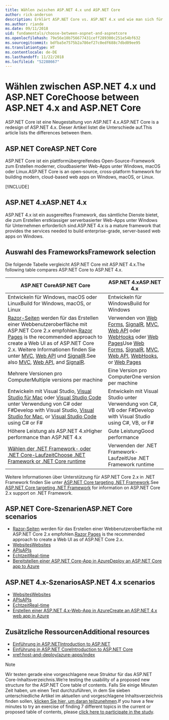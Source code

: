 ```yaml
---
title: Wählen zwischen ASP.NET 4.x und ASP.NET Core
author: rick-anderson
description: Erklärt ASP.NET Core vs. ASP.NET 4.x und wie man sich für eines von beiden entscheidet.
ms.author: riande
ms.date: 09/11/2018
uid: fundamentals/choose-between-aspnet-and-aspnetcore
ms.openlocfilehash: 79e56e10b756677431ceff289300c251e54bf632
ms.sourcegitcommit: bdfba5e7575b2a786ef27c0edf688c7dbd09ee95
ms.translationtype: HT
ms.contentlocale: de-DE
ms.lasthandoff: 11/22/2018
ms.locfileid: "52288667"
---
```

# <a name="choose-between-aspnet-4x-and-aspnet-core"></a><span data-ttu-id="59808-103">Wählen zwischen ASP.NET 4.x und ASP.NET Core</span><span class="sxs-lookup"><span data-stu-id="59808-103">Choose between ASP.NET 4.x and ASP.NET Core</span></span>

<span data-ttu-id="59808-104">ASP.NET Core ist eine Neugestaltung von ASP.NET 4.x.</span><span class="sxs-lookup"><span data-stu-id="59808-104">ASP.NET Core is a redesign of ASP.NET 4.x.</span></span> <span data-ttu-id="59808-105">Dieser Artikel listet die Unterschiede auf.</span><span class="sxs-lookup"><span data-stu-id="59808-105">This article lists the differences between them.</span></span>

## <a name="aspnet-core"></a><span data-ttu-id="59808-106">ASP.NET Core</span><span class="sxs-lookup"><span data-stu-id="59808-106">ASP.NET Core</span></span>

<span data-ttu-id="59808-107">ASP.NET Core ist ein plattformübergreifendes Open-Source-Framework zum Erstellen moderner, cloudbasierter Web-Apps unter Windows, macOS oder Linux.</span><span class="sxs-lookup"><span data-stu-id="59808-107">ASP.NET Core is an open-source, cross-platform framework for building modern, cloud-based web apps on Windows, macOS, or Linux.</span></span>

[!INCLUDE[](~/includes/benefits.md)]

## <a name="aspnet-4x"></a><span data-ttu-id="59808-108">ASP.NET 4.x</span><span class="sxs-lookup"><span data-stu-id="59808-108">ASP.NET 4.x</span></span>

<span data-ttu-id="59808-109">ASP.NET 4.x ist ein ausgereiftes Framework, das sämtliche Dienste bietet, die zum Erstellen erstklassiger serverbasierter Web-Apps unter Windows für Unternehmen erforderlich sind.</span><span class="sxs-lookup"><span data-stu-id="59808-109">ASP.NET 4.x is a mature framework that provides the services needed to build enterprise-grade, server-based web apps on Windows.</span></span>

## <a name="framework-selection"></a><span data-ttu-id="59808-110">Auswahl des Frameworks</span><span class="sxs-lookup"><span data-stu-id="59808-110">Framework selection</span></span>

<span data-ttu-id="59808-111">Die folgende Tabelle vergleicht ASP.NET Core mit ASP.NET 4.x.</span><span class="sxs-lookup"><span data-stu-id="59808-111">The following table compares ASP.NET Core to ASP.NET 4.x.</span></span>

| <span data-ttu-id="59808-112">ASP.NET Core</span><span class="sxs-lookup"><span data-stu-id="59808-112">ASP.NET Core</span></span> | <span data-ttu-id="59808-113">ASP.NET 4.x</span><span class="sxs-lookup"><span data-stu-id="59808-113">ASP.NET 4.x</span></span> |
|---|---|
|<span data-ttu-id="59808-114">Entwickeln für Windows, macOS oder Linux</span><span class="sxs-lookup"><span data-stu-id="59808-114">Build for Windows, macOS, or Linux</span></span>|<span data-ttu-id="59808-115">Entwickeln für Windows</span><span class="sxs-lookup"><span data-stu-id="59808-115">Build for Windows</span></span>|
|<span data-ttu-id="59808-116">[Razor-Seiten](xref:razor-pages/index) werden für das Erstellen einer Webbenutzeroberfläche mit ASP.NET Core 2.x empfohlen.</span><span class="sxs-lookup"><span data-stu-id="59808-116">[Razor Pages](xref:razor-pages/index) is the recommended approach to create a Web UI as of ASP.NET Core 2.x.</span></span> <span data-ttu-id="59808-117">Weitere Informationen finden Sie unter [MVC](xref:mvc/overview), [Web API](xref:tutorials/first-web-api) und [SignalR](xref:signalr/introduction).</span><span class="sxs-lookup"><span data-stu-id="59808-117">See also [MVC](xref:mvc/overview), [Web API](xref:tutorials/first-web-api), and [SignalR](xref:signalr/introduction).</span></span>|<span data-ttu-id="59808-118">Verwenden von [Web Forms](/aspnet/web-forms), [SignalR](/aspnet/signalr), [MVC](/aspnet/mvc), [Web API](/aspnet/web-api/) oder [WebHooks](/aspnet/webhooks/) oder [Web Pages](/aspnet/web-pages)</span><span class="sxs-lookup"><span data-stu-id="59808-118">Use [Web Forms](/aspnet/web-forms), [SignalR](/aspnet/signalr), [MVC](/aspnet/mvc), [Web API](/aspnet/web-api/), [WebHooks](/aspnet/webhooks/), or [Web Pages](/aspnet/web-pages)</span></span>|
|<span data-ttu-id="59808-119">Mehrere Versionen pro Computer</span><span class="sxs-lookup"><span data-stu-id="59808-119">Multiple versions per machine</span></span>|<span data-ttu-id="59808-120">Eine Version pro Computer</span><span class="sxs-lookup"><span data-stu-id="59808-120">One version per machine</span></span>|
|<span data-ttu-id="59808-121">Entwickeln mit Visual Studio, [Visual Studio für Mac](https://www.visualstudio.com/vs/visual-studio-mac/) oder [Visual Studio Code](https://code.visualstudio.com/) unter Verwendung von C# oder F#</span><span class="sxs-lookup"><span data-stu-id="59808-121">Develop with Visual Studio, [Visual Studio for Mac](https://www.visualstudio.com/vs/visual-studio-mac/), or [Visual Studio Code](https://code.visualstudio.com/) using C# or F#</span></span>|<span data-ttu-id="59808-122">Entwickeln mit Visual Studio unter Verwendung von C#, VB oder F#</span><span class="sxs-lookup"><span data-stu-id="59808-122">Develop with Visual Studio using C#, VB, or F#</span></span>|
|<span data-ttu-id="59808-123">Höhere Leistung als ASP.NET 4.x</span><span class="sxs-lookup"><span data-stu-id="59808-123">Higher performance than ASP.NET 4.x</span></span>|<span data-ttu-id="59808-124">Gute Leistung</span><span class="sxs-lookup"><span data-stu-id="59808-124">Good performance</span></span>|
|[<span data-ttu-id="59808-125">Wählen der .NET Framework- oder .NET Core-Laufzeit</span><span class="sxs-lookup"><span data-stu-id="59808-125">Choose .NET Framework or .NET Core runtime</span></span>](/dotnet/articles/standard/choosing-core-framework-server)|<span data-ttu-id="59808-126">Verwenden der .NET Framework-Laufzeit</span><span class="sxs-lookup"><span data-stu-id="59808-126">Use .NET Framework runtime</span></span>|

<span data-ttu-id="59808-127">Weitere Informationen über Unterstützung für ASP.NET Core 2.x in .NET Framework finden Sie unter [ASP.NET Core targeting .NET Framework](xref:index#target-framework).</span><span class="sxs-lookup"><span data-stu-id="59808-127">See [ASP.NET Core targeting .NET Framework](xref:index#target-framework) for information on ASP.NET Core 2.x support on .NET Framework.</span></span>

## <a name="aspnet-core-scenarios"></a><span data-ttu-id="59808-128">ASP.NET Core-Szenarien</span><span class="sxs-lookup"><span data-stu-id="59808-128">ASP.NET Core scenarios</span></span>

* <span data-ttu-id="59808-129">[Razor-Seiten](xref:razor-pages/index) werden für das Erstellen einer Webbenutzeroberfläche mit ASP.NET Core 2.x empfohlen.</span><span class="sxs-lookup"><span data-stu-id="59808-129">[Razor Pages](xref:razor-pages/index) is the recommended approach to create a Web UI as of ASP.NET Core 2.x.</span></span>
* [<span data-ttu-id="59808-130">Websites</span><span class="sxs-lookup"><span data-stu-id="59808-130">Websites</span></span>](xref:tutorials/first-mvc-app/index)
* [<span data-ttu-id="59808-131">APIs</span><span class="sxs-lookup"><span data-stu-id="59808-131">APIs</span></span>](xref:tutorials/first-web-api)
* [<span data-ttu-id="59808-132">Echtzeit</span><span class="sxs-lookup"><span data-stu-id="59808-132">Real-time</span></span>](xref:signalr/index)
* [<span data-ttu-id="59808-133">Bereitstellen einer ASP.NET Core-App in Azure</span><span class="sxs-lookup"><span data-stu-id="59808-133">Deploy an ASP.NET Core app to Azure</span></span>](/azure/app-service/app-service-web-get-started-dotnet)

## <a name="aspnet-4x-scenarios"></a><span data-ttu-id="59808-134">ASP.NET 4.x-Szenarios</span><span class="sxs-lookup"><span data-stu-id="59808-134">ASP.NET 4.x scenarios</span></span>

* [<span data-ttu-id="59808-135">Websites</span><span class="sxs-lookup"><span data-stu-id="59808-135">Websites</span></span>](/aspnet/mvc)
* [<span data-ttu-id="59808-136">APIs</span><span class="sxs-lookup"><span data-stu-id="59808-136">APIs</span></span>](/aspnet/web-api)
* [<span data-ttu-id="59808-137">Echtzeit</span><span class="sxs-lookup"><span data-stu-id="59808-137">Real-time</span></span>](/aspnet/signalr)
* [<span data-ttu-id="59808-138">Erstellen einer ASP.NET 4.x-Web-App in Azure</span><span class="sxs-lookup"><span data-stu-id="59808-138">Create an ASP.NET 4.x web app in Azure</span></span>](/azure/app-service/app-service-web-get-started-dotnet-framework)

## <a name="additional-resources"></a><span data-ttu-id="59808-139">Zusätzliche Ressourcen</span><span class="sxs-lookup"><span data-stu-id="59808-139">Additional resources</span></span>

* [<span data-ttu-id="59808-140">Einführung in ASP.NET</span><span class="sxs-lookup"><span data-stu-id="59808-140">Introduction to ASP.NET</span></span>](/aspnet/overview)
* [<span data-ttu-id="59808-141">Einführung in ASP.NET Core</span><span class="sxs-lookup"><span data-stu-id="59808-141">Introduction to ASP.NET Core</span></span>](xref:index)
* <xref:host-and-deploy/azure-apps/index>

> [!NOTE]
> <span data-ttu-id="59808-142">Wir testen gerade eine vorgeschlagene neue Struktur für das ASP.NET Core-Inhaltsverzeichnis.</span><span class="sxs-lookup"><span data-stu-id="59808-142">We’re testing the usability of a proposed new structure for the ASP.NET Core table of contents.</span></span>  <span data-ttu-id="59808-143">Falls Sie einige Minuten Zeit haben, um einen Test durchzuführen, in dem Sie sieben unterschiedliche Artikel im aktuellen und vorgeschlagene Inhaltsverzeichnis finden sollen, [klicken Sie hier, um daran teilzunehmen](https://dpk4xbh5.optimalworkshop.com/treejack/aa11wn82).</span><span class="sxs-lookup"><span data-stu-id="59808-143">If you have a few minutes to try an exercise of finding 7 different topics in the current or proposed table of contents, please [click here to participate in the study](https://dpk4xbh5.optimalworkshop.com/treejack/aa11wn82).</span></span>